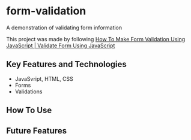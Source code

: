 # form-validation
A demonstration of validating form information

This project was made by following [How To Make Form Validation Using JavaScript | Validate Form Using JavaScript](https://youtu.be/fz8bwvn9lA4?si=W3bPf0COuWwYoKUI)

## Key Features and Technologies
- JavaSvript, HTML, CSS
- Forms
- Validations

## How To Use

## Future Features
